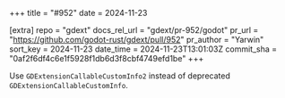+++
title = "#952"
date = 2024-11-23

[extra]
repo = "gdext"
docs_rel_url = "gdext/pr-952/godot"
pr_url = "https://github.com/godot-rust/gdext/pull/952"
pr_author = "Yarwin"
sort_key = 2024-11-23
date_time = 2024-11-23T13:01:03Z
commit_sha = "0af2f6df4c6e1f5928f1db6d3f8cbf4749efd1be"
+++

Use `GDExtensionCallableCustomInfo2` instead of deprecated `GDExtensionCallableCustomInfo`.
